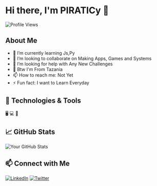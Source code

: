 # Hi there, I'm PIRATICy 👋

![Profile Views](https://komarev.com/ghpvc/?username=Piraticy&color=blue)

## About Me

- 🌱 I’m currently learning Js,Py
- 👯 I’m looking to collaborate on Making Apps, Games and Systems 
- 🤔 I’m looking for help with Any New Challenges 
- 💬 Btw I'm From Tazania
- 📫 How to reach me: Not Yet
- ⚡ Fun fact: I want to Learn Everyday 

## 🔧 Technologies & Tools

🖥️ 💻 🐍 

## 📈 GitHub Stats

![Your GitHub Stats](https://github-readme-stats.vercel.app/api?username=Piraticy&show_icons=true&theme=radical)

## 📫 Connect with Me

[![LinkedIn](https://img.shields.io/badge/-LinkedIn-0077B5?style=flat&logo=linkedin)]((https://www.linkedin.com/in/adam-robert-mwakisyala-1b8b33203/))
[![Twitter](https://img.shields.io/badge/-Twitter-1DA1F2?style=flat&logo=twitter&logoColor=white)](https://twitter.com/@piraticy)
